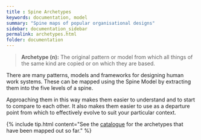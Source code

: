 ```yaml
---
title : Spine Archetypes
keywords: documentation, model
summary: "Spine maps of popular organisational designs"
sidebar: documentation_sidebar
permalink: archetypes.html
folder: documentation
---
```


> **Archetype (n):** The original pattern or model from which all things of the same kind are copied or on which they are based.

There are many patterns, models and frameworks for designing human work systems. These can be mapped using the Spine Model by extracting them into the five levels of a spine.

Approaching them in this way makes them easier to understand and to start to compare to each other. It also makes them easier to use as a departure point from which to effectively evolve to suit your particular context.

{% include tip.html content="See the [catalogue](archetypes-catalogue) for the archetypes that have been mapped out so far." %}

